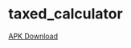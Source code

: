 # taxed_calculator

[APK Download](https://github.com/gocfo/taxed_calculator/raw/master/build/app/outputs/apk/release/app-release.apk)